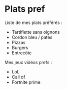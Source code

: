 # Plats pref
Liste de mes plats préférés :

- Tartiflette sans oignons
- Cordon bleu / pates
- Pizzas
- Burgers 
- Entrecôte

Mes jeux vidéos prefs : 

- LoL
- Call of
- Fortnite prime
